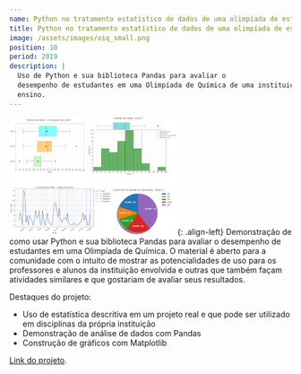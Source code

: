 ```yaml
---
name: Python no tratamento estatístico de dados de uma olimpíada de estudantes
title: Python no tratamento estatístico de dados de uma olimpíada de estudantes
image: /assets/images/oiq_small.png
position: 10
period: 2019
description: |
  Uso de Python e sua biblioteca Pandas para avaliar o
  desempenho de estudantes em uma Olimpíada de Química de uma instituição de
  ensino.
---
```


![logo_CP](/assets/images/oiq_small.png){: .align-left}
Demonstração de como usar Python e sua biblioteca Pandas para avaliar o
desempenho de estudantes em uma Olimpíada de Química. O material é aberto para a
comunidade com o intuito de mostrar as potencialidades de uso para os
professores e alunos da instituição envolvida e outras que também façam
atividades similares e que gostariam de avaliar seus resultados. 

Destaques do projeto:

- Uso de estatística descritiva em um projeto real e que pode ser utilizado em
disciplinas da própria instituição
- Demonstração de análise de dados com Pandas
- Construção de gráficos com Matplotlib

[Link do projeto](https://github.com/chicolucio/estatisticas-oiq-2019).
